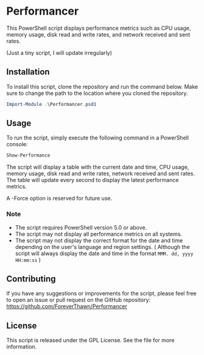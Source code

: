 # Performancer

This PowerShell script displays performance metrics such as CPU usage, memory usage, disk read and write rates, and network received and sent rates.

(Just a tiny script, I will update irregularly)

## Installation

To install this script, clone the repository and run the command below.
Make sure to change the path to the location where you cloned the repository.
```powershell
Import-Module .\Performancer.psd1
```

## Usage

To run the script, simply execute the following command in a PowerShell console:
```powershell
Show-Performance
```

The script will display a table with the current date and time, CPU usage, memory usage, disk read and write rates, network received and sent rates. The table will update every second to display the latest performance metrics.

A -Force option is reserved for future use.

### Note

* The script requires PowerShell version 5.0 or above.
* The script may not display all performance metrics on all systems.
* The script may not display the correct format for the date and time depending on the user's language and region settings. ( Although the script will always display the date and time in the format `MMM. dd, yyyy   HH:mm:ss` )

## Contributing

If you have any suggestions or improvements for the script, please feel free to open an issue or pull request on the GitHub repository: <https://github.com/ForeverThawn/Performancer>

## License

This script is released under the GPL License. See the <LICENSE> file for more information.